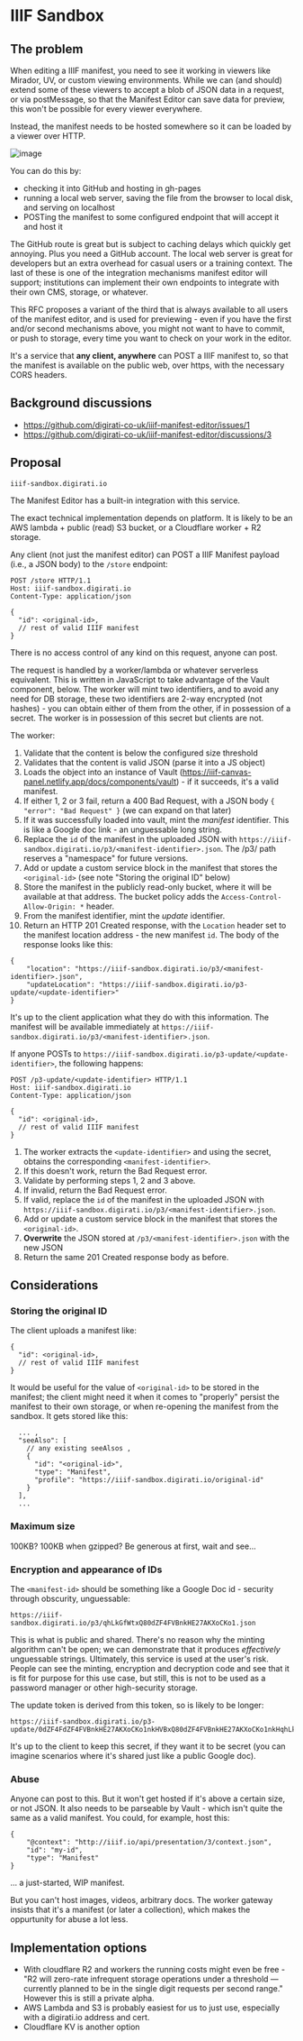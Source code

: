 # IIIF Sandbox

## The problem

When editing a IIIF manifest, you need to see it working in viewers like Mirador, UV, or custom viewing environments. While we can (and should) extend some of these viewers to accept a blob of JSON data in a request, or via postMessage, so that the Manifest Editor can save data for preview, this won't be possible for every viewer everywhere.

Instead, the manifest needs to be hosted somewhere so it can be loaded by a viewer over HTTP.

![image](https://user-images.githubusercontent.com/1443575/151345653-774665de-0e15-4ca2-b1d6-ecad1e7698ea.png)

You can do this by:

 - checking it into GitHub and hosting in gh-pages
 - running a local web server, saving the file from the browser to local disk, and serving on localhost
 - POSTing the manifest to some configured endpoint that will accept it and host it

The GitHub route is great but is subject to caching delays which quickly get annoying. Plus you need a GitHub account.
The local web server is great for developers but an extra overhead for casual users or a training context.
The last of these is one of the integration mechanisms manifest editor will support; institutions can implement their own endpoints to integrate with their own CMS, storage, or whatever.

This RFC proposes a variant of the third that is always available to all users of the manifest editor, and is used for previewing - even if you have the first and/or second mechanisms above, you might not want to have to commit, or push to storage, every time you want to check on your work in the editor.

It's a service that **any client, anywhere** can POST a IIIF manifest to, so that the manifest is available on the public web, over https, with the necessary CORS headers.

## Background discussions

 - https://github.com/digirati-co-uk/iiif-manifest-editor/issues/1
 - https://github.com/digirati-co-uk/iiif-manifest-editor/discussions/3

## Proposal

`iiif-sandbox.digirati.io`

The Manifest Editor has a built-in integration with this service.

The exact technical implementation depends on platform. It is likely to be an AWS lambda + public (read) S3 bucket, or a Cloudflare worker + R2 storage.

Any client (not just the manifest editor) can POST a IIIF Manifest payload (i.e., a JSON body) to the `/store` endpoint:

```
POST /store HTTP/1.1
Host: iiif-sandbox.digirati.io
Content-Type: application/json

{
  "id": <original-id>,
  // rest of valid IIIF manifest
}
```

There is no access control of any kind on this request, anyone can post.

The request is handled by a worker/lambda or whatever serverless equivalent. This is written in JavaScript to take advantage of the Vault component, below.
The worker will mint two identifiers, and to avoid any need for DB storage, these two identifiers are 2-way encrypted (not hashes) - you can obtain either of them from the other, if in possession of a secret. The worker is in possession of this secret but clients are not.


The worker:

1. Validate that the content is below the configured size threshold
1. Validates that the content is valid JSON (parse it into a JS object)
2. Loads the object into an instance of Vault (https://iiif-canvas-panel.netlify.app/docs/components/vault) - if it succeeds, it's a valid manifest.
3. If either 1, 2 or 3 fail, return a 400 Bad Request, with a JSON body `{ "error": "Bad Request" }` (we can expand on that later)
4. If it was successfully loaded into vault, mint the *manifest* identifier. This is like a Google doc link - an unguessable long string.
5. Replace the `id` of the manifest in the uploaded JSON with `https://iiif-sandbox.digirati.io/p3/<manifest-identifier>.json`. The /p3/ path reserves a "namespace" for future versions.
6. Add or update a custom service block in the manifest that stores the `<original-id>` (see note "Storing the original ID" below)
6. Store the manifest in the publicly read-only bucket, where it will be available at that address. The bucket policy adds the `Access-Control-Allow-Origin: *` header.
7. From the manifest identifier, mint the *update* identifier.
8. Return an HTTP 201 Created response, with the `Location` header set to the manifest location address - the new manifest `id`. The body of the response looks like this: 

```
{
    "location": "https://iiif-sandbox.digirati.io/p3/<manifest-identifier>.json",
    "updateLocation": "https://iiif-sandbox.digirati.io/p3-update/<update-identifier>"
}
```

It's up to the client application what they do with this information. The manifest will be available immediately at `https://iiif-sandbox.digirati.io/p3/<manifest-identifier>.json`.

If anyone POSTs to `https://iiif-sandbox.digirati.io/p3-update/<update-identifier>`, the following happens:

```
POST /p3-update/<update-identifier> HTTP/1.1
Host: iiif-sandbox.digirati.io
Content-Type: application/json

{
  "id": <original-id>,
  // rest of valid IIIF manifest
}
```

1. The worker extracts the `<update-identifier>` and using the secret, obtains the corresponding `<manifest-identifier>`.
2. If this doesn't work, return the Bad Request error.
3. Validate by performing steps 1, 2 and 3 above. 
4. If invalid, return the Bad Request error.
5. If valid, replace the `id` of the manifest in the uploaded JSON with `https://iiif-sandbox.digirati.io/p3/<manifest-identifier>.json`. 
6. Add or update a custom service block in the manifest that stores the `<original-id>`.
5. **Overwrite** the JSON stored at `/p3/<manifest-identifier>.json` with the new JSON
6. Return the same 201 Created response body as before.


## Considerations

### Storing the original ID

The client uploads a manifest like:

```
{
  "id": <original-id>,
  // rest of valid IIIF manifest
}
```

It would be useful for the value of `<original-id>` to be stored in the manifest; the client might need it when it comes to "properly" persist the manifest to their own storage, or when re-opening the manifest from the sandbox. It gets stored like this:

```
  ... ,
  "seeAlso": [
    // any existing seeAlsos ,
    {
      "id": "<original-id>",
      "type": "Manifest",
      "profile": "https://iiif-sandbox.digirati.io/original-id"
    }
  ],
  ...
```


### Maximum size

100KB? 100KB when gzipped? Be generous at first, wait and see...

### Encryption and appearance of IDs

The `<manifest-id>` should be something like a Google Doc id - security through obscurity, unguessable:

```
https://iiif-sandbox.digirati.io/p3/qhLkGfWtxQ80dZF4FVBnkHE27AKXoCKo1.json
```

This is what is public and shared. There's no reason why the minting algorithm can't be open; we can demonstrate that it produces _effectively_ unguessable strings. Ultimately, this service is used at the user's risk. People can see the minting, encryption and decryption code and see that it is fit for purpose for this use case, but still, this is not to be used as a password manager or other high-security storage.

The update token is derived from this token, so is likely to be longer:

```
https://iiif-sandbox.digirati.io/p3-update/0dZF4FdZF4FVBnkHE27AKXoCKo1nkHVBxQ80dZF4FVBnkHE27AKXoCKo1nkHqhLkGfWt.json
```

It's up to the client to keep this secret, if they want it to be secret (you can imagine scenarios where it's shared just like a public Google doc).

### Abuse

Anyone can post to this. But it won't get hosted if it's above a certain size, or not JSON. It also needs to be parseable by Vault - which isn't quite the same as a valid manifest. You could, for example, host this:

```
{
    "@context": "http://iiif.io/api/presentation/3/context.json", 
    "id": "my-id",
    "type": "Manifest"
}
```

... a just-started, WIP manifest. 

But you can't host images, videos, arbitrary docs. The worker gateway insists that it's a manifest (or later a collection), which makes the oppurtunity for abuse a lot less.

## Implementation options

 - With cloudflare R2 and workers the running costs might even be free - "R2 will zero-rate infrequent storage operations under a threshold — currently planned to be in the single digit requests per second range." However this is still a private alpha.
 - AWS Lambda and S3 is probably easiest for us to just use, especially with a digirati.io address and cert.
 - Cloudflare KV is another option
 
